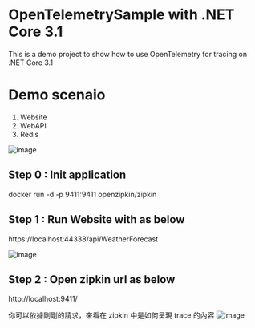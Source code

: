 # OpenTelemetrySample with .NET Core 3.1
This is a demo project to show how to use OpenTelemetry for tracing on .NET Core 3.1

# Demo scenaio
1. Website
2. WebAPI
3. Redis

![image](https://user-images.githubusercontent.com/16613047/146793401-a903f5c1-75c6-456b-b9a4-65019d2fa4a7.png)

## Step 0 : Init application
docker run -d -p 9411:9411 openzipkin/zipkin


## Step 1 : Run Website with as below 
https://localhost:44338/api/WeatherForecast

![image](https://user-images.githubusercontent.com/16613047/146460984-4421bd47-7804-4ec2-b781-58a1aea0ef0c.png)


## Step 2 : Open zipkin url as below
http://localhost:9411/

你可以依據剛剛的請求，來看在 zipkin 中是如何呈現 trace 的內容
![image](https://user-images.githubusercontent.com/16613047/146461320-555ae8e6-8d71-416d-a7fb-1cb763909c7c.png)
